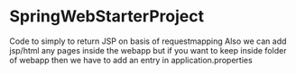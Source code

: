 # SpringWebStarterProject

Code to simply to return JSP on basis of requestmapping 
Also we can add jsp/html any  pages inside the webapp but if you want to keep inside folder of webapp then we have to add an entry in application.properties
